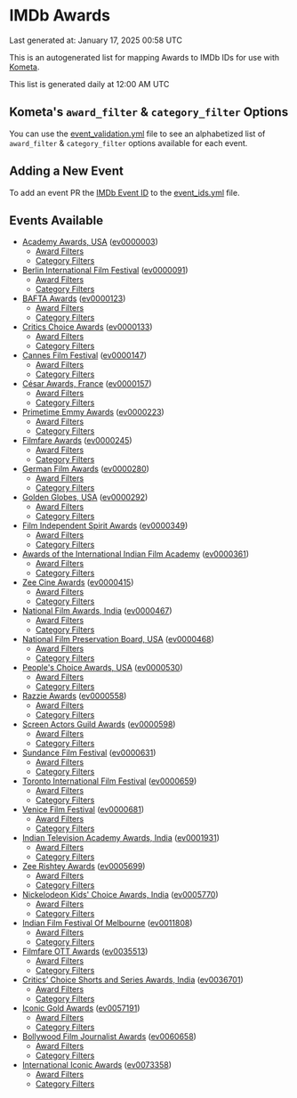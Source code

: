 # IMDb Awards

Last generated at: January 17, 2025 00:58 UTC

This is an autogenerated list for mapping Awards to IMDb IDs for use with [Kometa](https://github.com/Kometa-Team/Kometa).

This list is generated daily at 12:00 AM UTC 

## Kometa's `award_filter` & `category_filter` Options

You can use the [event_validation.yml](https://github.com/Kometa-Team/IMDb-Awards/blob/master/event_validation.yml) file to see an alphabetized list of `award_filter` & `category_filter` options available for each event.

## Adding a New Event

To add an event PR the [IMDb Event ID](https://www.imdb.com/event/all/) to the [event_ids.yml](https://github.com/Kometa-Team/IMDb-Awards/blob/master/event_ids.yml) file.

## Events Available

* [Academy Awards, USA](https://www.imdb.com/event/ev0000003) ([ev0000003](https://github.com/Kometa-Team/IMDb-Awards/blob/master/event_validation.yml#L1))
  * [Award Filters](https://github.com/Kometa-Team/IMDb-Awards/blob/master/event_validation.yml#L6)
  * [Category Filters](https://github.com/Kometa-Team/IMDb-Awards/blob/master/event_validation.yml#L14)
* [Berlin International Film Festival](https://www.imdb.com/event/ev0000091) ([ev0000091](https://github.com/Kometa-Team/IMDb-Awards/blob/master/event_validation.yml#L148))
  * [Award Filters](https://github.com/Kometa-Team/IMDb-Awards/blob/master/event_validation.yml#L152)
  * [Category Filters](https://github.com/Kometa-Team/IMDb-Awards/blob/master/event_validation.yml#L347)
* [BAFTA Awards](https://www.imdb.com/event/ev0000123) ([ev0000123](https://github.com/Kometa-Team/IMDb-Awards/blob/master/event_validation.yml#L624))
  * [Award Filters](https://github.com/Kometa-Team/IMDb-Awards/blob/master/event_validation.yml#L629)
  * [Category Filters](https://github.com/Kometa-Team/IMDb-Awards/blob/master/event_validation.yml#L662)
* [Critics Choice Awards](https://www.imdb.com/event/ev0000133) ([ev0000133](https://github.com/Kometa-Team/IMDb-Awards/blob/master/event_validation.yml#L1153))
  * [Award Filters](https://github.com/Kometa-Team/IMDb-Awards/blob/master/event_validation.yml#L1156)
  * [Category Filters](https://github.com/Kometa-Team/IMDb-Awards/blob/master/event_validation.yml#L1161)
* [Cannes Film Festival](https://www.imdb.com/event/ev0000147) ([ev0000147](https://github.com/Kometa-Team/IMDb-Awards/blob/master/event_validation.yml#L1262))
  * [Award Filters](https://github.com/Kometa-Team/IMDb-Awards/blob/master/event_validation.yml#L1267)
  * [Category Filters](https://github.com/Kometa-Team/IMDb-Awards/blob/master/event_validation.yml#L1434)
* [César Awards, France](https://www.imdb.com/event/ev0000157) ([ev0000157](https://github.com/Kometa-Team/IMDb-Awards/blob/master/event_validation.yml#L1664))
  * [Award Filters](https://github.com/Kometa-Team/IMDb-Awards/blob/master/event_validation.yml#L1667)
  * [Category Filters](https://github.com/Kometa-Team/IMDb-Awards/blob/master/event_validation.yml#L1672)
* [Primetime Emmy Awards](https://www.imdb.com/event/ev0000223) ([ev0000223](https://github.com/Kometa-Team/IMDb-Awards/blob/master/event_validation.yml#L1729))
  * [Award Filters](https://github.com/Kometa-Team/IMDb-Awards/blob/master/event_validation.yml#L1734)
  * [Category Filters](https://github.com/Kometa-Team/IMDb-Awards/blob/master/event_validation.yml#L1741)
* [Filmfare Awards](https://www.imdb.com/event/ev0000245) ([ev0000245](https://github.com/Kometa-Team/IMDb-Awards/blob/master/event_validation.yml#L2953))
  * [Award Filters](https://github.com/Kometa-Team/IMDb-Awards/blob/master/event_validation.yml#L2957)
  * [Category Filters](https://github.com/Kometa-Team/IMDb-Awards/blob/master/event_validation.yml#L2966)
* [German Film Awards](https://www.imdb.com/event/ev0000280) ([ev0000280](https://github.com/Kometa-Team/IMDb-Awards/blob/master/event_validation.yml#L3068))
  * [Award Filters](https://github.com/Kometa-Team/IMDb-Awards/blob/master/event_validation.yml#L3072)
  * [Category Filters](https://github.com/Kometa-Team/IMDb-Awards/blob/master/event_validation.yml#L3095)
* [Golden Globes, USA](https://www.imdb.com/event/ev0000292) ([ev0000292](https://github.com/Kometa-Team/IMDb-Awards/blob/master/event_validation.yml#L3168))
  * [Award Filters](https://github.com/Kometa-Team/IMDb-Awards/blob/master/event_validation.yml#L3173)
  * [Category Filters](https://github.com/Kometa-Team/IMDb-Awards/blob/master/event_validation.yml#L3181)
* [Film Independent Spirit Awards](https://www.imdb.com/event/ev0000349) ([ev0000349](https://github.com/Kometa-Team/IMDb-Awards/blob/master/event_validation.yml#L3347))
  * [Award Filters](https://github.com/Kometa-Team/IMDb-Awards/blob/master/event_validation.yml#L3350)
  * [Category Filters](https://github.com/Kometa-Team/IMDb-Awards/blob/master/event_validation.yml#L3359)
* [Awards of the International Indian Film Academy](https://www.imdb.com/event/ev0000361) ([ev0000361](https://github.com/Kometa-Team/IMDb-Awards/blob/master/event_validation.yml#L3399))
  * [Award Filters](https://github.com/Kometa-Team/IMDb-Awards/blob/master/event_validation.yml#L3401)
  * [Category Filters](https://github.com/Kometa-Team/IMDb-Awards/blob/master/event_validation.yml#L3410)
* [Zee Cine Awards](https://www.imdb.com/event/ev0000415) ([ev0000415](https://github.com/Kometa-Team/IMDb-Awards/blob/master/event_validation.yml#L3491))
  * [Award Filters](https://github.com/Kometa-Team/IMDb-Awards/blob/master/event_validation.yml#L3493)
  * [Category Filters](https://github.com/Kometa-Team/IMDb-Awards/blob/master/event_validation.yml#L3503)
* [National Film Awards, India](https://www.imdb.com/event/ev0000467) ([ev0000467](https://github.com/Kometa-Team/IMDb-Awards/blob/master/event_validation.yml#L3608))
  * [Award Filters](https://github.com/Kometa-Team/IMDb-Awards/blob/master/event_validation.yml#L3612)
  * [Category Filters](https://github.com/Kometa-Team/IMDb-Awards/blob/master/event_validation.yml#L3626)
* [National Film Preservation Board, USA](https://www.imdb.com/event/ev0000468) ([ev0000468](https://github.com/Kometa-Team/IMDb-Awards/blob/master/event_validation.yml#L3829))
  * [Award Filters](https://github.com/Kometa-Team/IMDb-Awards/blob/master/event_validation.yml#L3832)
  * [Category Filters](https://github.com/Kometa-Team/IMDb-Awards/blob/master/event_validation.yml#L3834)
* [People's Choice Awards, USA](https://www.imdb.com/event/ev0000530) ([ev0000530](https://github.com/Kometa-Team/IMDb-Awards/blob/master/event_validation.yml#L3837))
  * [Award Filters](https://github.com/Kometa-Team/IMDb-Awards/blob/master/event_validation.yml#L3840)
  * [Category Filters](https://github.com/Kometa-Team/IMDb-Awards/blob/master/event_validation.yml#L3843)
* [Razzie Awards](https://www.imdb.com/event/ev0000558) ([ev0000558](https://github.com/Kometa-Team/IMDb-Awards/blob/master/event_validation.yml#L4086))
  * [Award Filters](https://github.com/Kometa-Team/IMDb-Awards/blob/master/event_validation.yml#L4089)
  * [Category Filters](https://github.com/Kometa-Team/IMDb-Awards/blob/master/event_validation.yml#L4094)
* [Screen Actors Guild Awards](https://www.imdb.com/event/ev0000598) ([ev0000598](https://github.com/Kometa-Team/IMDb-Awards/blob/master/event_validation.yml#L4134))
  * [Award Filters](https://github.com/Kometa-Team/IMDb-Awards/blob/master/event_validation.yml#L4137)
  * [Category Filters](https://github.com/Kometa-Team/IMDb-Awards/blob/master/event_validation.yml#L4139)
* [Sundance Film Festival](https://www.imdb.com/event/ev0000631) ([ev0000631](https://github.com/Kometa-Team/IMDb-Awards/blob/master/event_validation.yml#L4165))
  * [Award Filters](https://github.com/Kometa-Team/IMDb-Awards/blob/master/event_validation.yml#L4168)
  * [Category Filters](https://github.com/Kometa-Team/IMDb-Awards/blob/master/event_validation.yml#L4218)
* [Toronto International Film Festival](https://www.imdb.com/event/ev0000659) ([ev0000659](https://github.com/Kometa-Team/IMDb-Awards/blob/master/event_validation.yml#L4330))
  * [Award Filters](https://github.com/Kometa-Team/IMDb-Awards/blob/master/event_validation.yml#L4333)
  * [Category Filters](https://github.com/Kometa-Team/IMDb-Awards/blob/master/event_validation.yml#L4389)
* [Venice Film Festival](https://www.imdb.com/event/ev0000681) ([ev0000681](https://github.com/Kometa-Team/IMDb-Awards/blob/master/event_validation.yml#L4466))
  * [Award Filters](https://github.com/Kometa-Team/IMDb-Awards/blob/master/event_validation.yml#L4471)
  * [Category Filters](https://github.com/Kometa-Team/IMDb-Awards/blob/master/event_validation.yml#L4813)
* [Indian Television Academy Awards, India](https://www.imdb.com/event/ev0001931) ([ev0001931](https://github.com/Kometa-Team/IMDb-Awards/blob/master/event_validation.yml#L5265))
  * [Award Filters](https://github.com/Kometa-Team/IMDb-Awards/blob/master/event_validation.yml#L5268)
  * [Category Filters](https://github.com/Kometa-Team/IMDb-Awards/blob/master/event_validation.yml#L5277)
* [Zee Rishtey Awards](https://www.imdb.com/event/ev0005699) ([ev0005699](https://github.com/Kometa-Team/IMDb-Awards/blob/master/event_validation.yml#L5457))
  * [Award Filters](https://github.com/Kometa-Team/IMDb-Awards/blob/master/event_validation.yml#L5459)
  * [Category Filters](https://github.com/Kometa-Team/IMDb-Awards/blob/master/event_validation.yml#L5461)
* [Nickelodeon Kids' Choice Awards, India](https://www.imdb.com/event/ev0005770) ([ev0005770](https://github.com/Kometa-Team/IMDb-Awards/blob/master/event_validation.yml#L5540))
  * [Award Filters](https://github.com/Kometa-Team/IMDb-Awards/blob/master/event_validation.yml#L5542)
  * [Category Filters](https://github.com/Kometa-Team/IMDb-Awards/blob/master/event_validation.yml#L5545)
* [Indian Film Festival Of Melbourne](https://www.imdb.com/event/ev0011808) ([ev0011808](https://github.com/Kometa-Team/IMDb-Awards/blob/master/event_validation.yml#L5580))
  * [Award Filters](https://github.com/Kometa-Team/IMDb-Awards/blob/master/event_validation.yml#L5582)
  * [Category Filters](https://github.com/Kometa-Team/IMDb-Awards/blob/master/event_validation.yml#L5594)
* [Filmfare OTT Awards](https://www.imdb.com/event/ev0035513) ([ev0035513](https://github.com/Kometa-Team/IMDb-Awards/blob/master/event_validation.yml#L5616))
  * [Award Filters](https://github.com/Kometa-Team/IMDb-Awards/blob/master/event_validation.yml#L5618)
  * [Category Filters](https://github.com/Kometa-Team/IMDb-Awards/blob/master/event_validation.yml#L5624)
* [Critics’ Choice Shorts and Series Awards, India](https://www.imdb.com/event/ev0036701) ([ev0036701](https://github.com/Kometa-Team/IMDb-Awards/blob/master/event_validation.yml#L5705))
  * [Award Filters](https://github.com/Kometa-Team/IMDb-Awards/blob/master/event_validation.yml#L5707)
  * [Category Filters](https://github.com/Kometa-Team/IMDb-Awards/blob/master/event_validation.yml#L5710)
* [Iconic Gold Awards](https://www.imdb.com/event/ev0057191) ([ev0057191](https://github.com/Kometa-Team/IMDb-Awards/blob/master/event_validation.yml#L5728))
  * [Award Filters](https://github.com/Kometa-Team/IMDb-Awards/blob/master/event_validation.yml#L5730)
  * [Category Filters](https://github.com/Kometa-Team/IMDb-Awards/blob/master/event_validation.yml#L5732)
* [Bollywood Film Journalist Awards](https://www.imdb.com/event/ev0060658) ([ev0060658](https://github.com/Kometa-Team/IMDb-Awards/blob/master/event_validation.yml#L5791))
  * [Award Filters](https://github.com/Kometa-Team/IMDb-Awards/blob/master/event_validation.yml#L5793)
  * [Category Filters](https://github.com/Kometa-Team/IMDb-Awards/blob/master/event_validation.yml#L5798)
* [International Iconic Awards](https://www.imdb.com/event/ev0073358) ([ev0073358](https://github.com/Kometa-Team/IMDb-Awards/blob/master/event_validation.yml#L5810))
  * [Award Filters](https://github.com/Kometa-Team/IMDb-Awards/blob/master/event_validation.yml#L5812)
  * [Category Filters](https://github.com/Kometa-Team/IMDb-Awards/blob/master/event_validation.yml#L5815)

